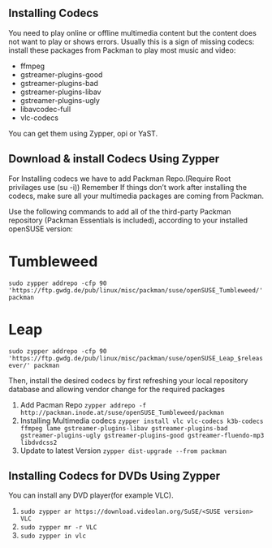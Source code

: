 ## Installing Codecs 
You need to play online or offline multimedia content but the content does not want to play or shows errors. Usually this is a sign of missing codecs: install these packages from Packman to play most music and video:

- ffmpeg
- gstreamer-plugins-good
- gstreamer-plugins-bad
- gstreamer-plugins-libav
- gstreamer-plugins-ugly
- libavcodec-full
- vlc-codecs

You can get them using Zypper, opi or YaST.

## Download & install Codecs Using Zypper

For Installing codecs we have to add Packman Repo.(Require Root privilages use (su -i)) Remember If things don’t work after installing the codecs, make sure all your multimedia packages are coming from Packman.

Use the following commands to add all of the third-party Packman repository (Packman Essentials is included), according to your installed openSUSE version:
 
# Tumbleweed

`sudo zypper addrepo -cfp 90 'https://ftp.gwdg.de/pub/linux/misc/packman/suse/openSUSE_Tumbleweed/' packman`

# Leap

`sudo zypper addrepo -cfp 90 'https://ftp.gwdg.de/pub/linux/misc/packman/suse/openSUSE_Leap_$releasever/' packman`

Then, install the desired codecs by first refreshing your local repository database and allowing vendor change for the required packages

1. Add  Pacman Repo `zypper addrepo -f http://packman.inode.at/suse/openSUSE_Tumbleweed/packman`
2. Installing Multimedia codecs `zypper install vlc vlc-codecs k3b-codecs ffmpeg lame gstreamer-plugins-libav gstreamer-plugins-bad gstreamer-plugins-ugly gstreamer-plugins-good gstreamer-fluendo-mp3 libdvdcss2`
3. Update to latest Version `zypper dist-upgrade --from packman`
 
## Installing Codecs for DVDs Using Zypper

You can install any DVD player(for example VLC). 

1. `sudo zypper ar https://download.videolan.org/SuSE/<SUSE version> VLC`
2. `sudo zypper mr -r VLC`
3. `sudo zypper in vlc`





